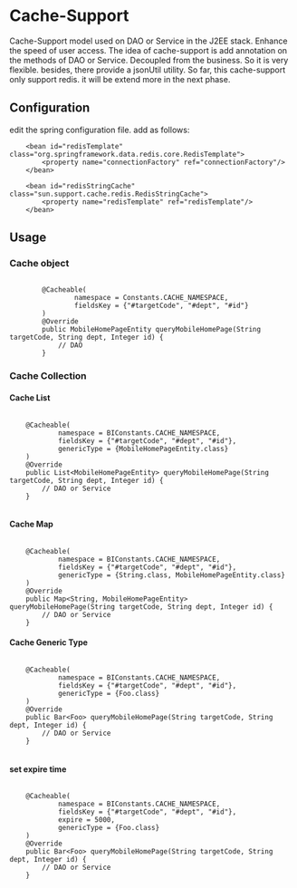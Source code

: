 # Cache-Support
Cache-Support model used on DAO or Service in the J2EE stack. Enhance the speed of user access.
The idea of cache-support is add annotation on the methods of DAO or Service. Decoupled from the business. 
So it is very flexible. besides, there provide a jsonUtil utility. 
So far, this cache-support only support redis. it will be extend more in the next phase.

## Configuration
edit the spring configuration file. add as follows:

```
    <bean id="redisTemplate" class="org.springframework.data.redis.core.RedisTemplate">
        <property name="connectionFactory" ref="connectionFactory"/>
    </bean>

    <bean id="redisStringCache" class="sun.support.cache.redis.RedisStringCache">
        <property name="redisTemplate" ref="redisTemplate"/>
    </bean>
```

## Usage
### Cache object
```
        
        @Cacheable(
                namespace = Constants.CACHE_NAMESPACE,
                fieldsKey = {"#targetCode", "#dept", "#id"}
        )
        @Override
        public MobileHomePageEntity queryMobileHomePage(String targetCode, String dept, Integer id) {
            // DAO 
        }

```

### Cache Collection
#### Cache List
```
    
    @Cacheable(
            namespace = BIConstants.CACHE_NAMESPACE,
            fieldsKey = {"#targetCode", "#dept", "#id"},
            genericType = {MobileHomePageEntity.class}
    )
    @Override
    public List<MobileHomePageEntity> queryMobileHomePage(String targetCode, String dept, Integer id) {
        // DAO or Service
    }


```
#### Cache Map
```
    
    @Cacheable(
            namespace = BIConstants.CACHE_NAMESPACE,
            fieldsKey = {"#targetCode", "#dept", "#id"},
            genericType = {String.class, MobileHomePageEntity.class}
    )
    @Override
    public Map<String, MobileHomePageEntity> queryMobileHomePage(String targetCode, String dept, Integer id) {
        // DAO or Service
    }

```
#### Cache Generic Type
```
    
    @Cacheable(
            namespace = BIConstants.CACHE_NAMESPACE,
            fieldsKey = {"#targetCode", "#dept", "#id"},
            genericType = {Foo.class}
    )
    @Override
    public Bar<Foo> queryMobileHomePage(String targetCode, String dept, Integer id) {
        // DAO or Service
    }
    
```
#### set expire time

```
    
    @Cacheable(
            namespace = BIConstants.CACHE_NAMESPACE,
            fieldsKey = {"#targetCode", "#dept", "#id"},
            expire = 5000,
            genericType = {Foo.class}
    )
    @Override
    public Bar<Foo> queryMobileHomePage(String targetCode, String dept, Integer id) {
        // DAO or Service
    }
    
```

